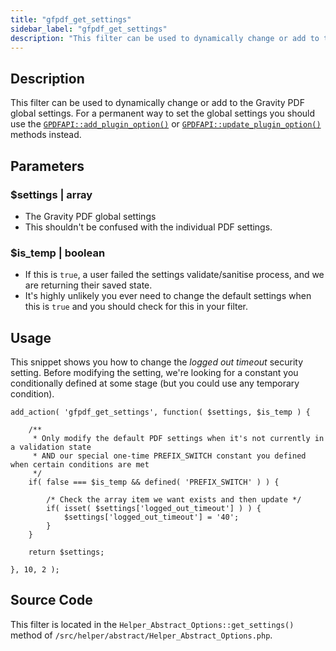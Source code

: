 ```yaml
---
title: "gfpdf_get_settings"
sidebar_label: "gfpdf_get_settings"
description: "This filter can be used to dynamically change or add to the Gravity PDF global settings. This shouldn't be used as a permanent way to control the settings."
---
```


## Description

This filter can be used to dynamically change or add to the Gravity PDF global settings. For a permanent way to set the global settings you should use the [`GPDFAPI::add_plugin_option()`](../api/add_plugin_option.md) or [`GPDFAPI::update_plugin_option()`](../api/update_plugin_option.md) methods instead.

## Parameters

### $settings | array
*  The Gravity PDF global settings
*  This shouldn't be confused with the individual PDF settings.

### $is_temp | boolean
*  If this is `true`, a user failed the settings validate/sanitise process, and we are returning their saved state.
*  It's highly unlikely you ever need to change the default settings when this is `true` and you should check for this in your filter.

## Usage

This snippet shows you how to change the *logged out timeout* security setting. Before modifying the setting, we're looking for a constant you conditionally defined at some stage (but you could use any temporary condition).

```
add_action( 'gfpdf_get_settings', function( $settings, $is_temp ) {

	/**
	 * Only modify the default PDF settings when it's not currently in a validation state
	 * AND our special one-time PREFIX_SWITCH constant you defined when certain conditions are met
	 */
	if( false === $is_temp && defined( 'PREFIX_SWITCH' ) ) {

		/* Check the array item we want exists and then update */
		if( isset( $settings['logged_out_timeout'] ) ) {
			$settings['logged_out_timeout'] = '40';
		}
	}

	return $settings;

}, 10, 2 );
```

## Source Code

This filter is located in the `Helper_Abstract_Options::get_settings()` method of `/src/helper/abstract/Helper_Abstract_Options.php`.